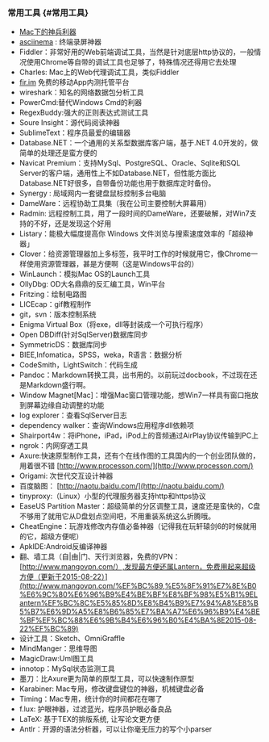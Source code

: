 ### 常用工具 {#常用工具}

* [Mac下的神兵利器](https://github.com/hzlzh/Best-App)
* [asciinema](https://asciinema.org/)
  : 终端录屏神器
* Fiddler：非常好用的Web前端调试工具，当然是针对底层http协议的，一般情况使用Chrome等自带的调试工具也足够了，特殊情况还得用它去处理
* Charles: Mac上的Web代理调试工具，类似Fiddler
* [fir.im](https://fir.im/)
  免费的移动App内测托管平台
* wireshark：知名的网络数据包分析工具
* PowerCmd:替代Windows Cmd的利器
* RegexBuddy:强大的正则表达式测试工具
* Soure Insight：源代码阅读神器
* SublimeText：程序员最爱的编辑器
* Database.NET：一个通用的关系型数据库客户端，基于.NET 4.0开发的，做简单的处理还是蛮方便的
* Navicat Premium：支持MySql、PostgreSQL、Oracle、Sqlite和SQL Server的客户端，通用性上不如Database.NET，但性能方面比Database.NET好很多，自带备份功能也用于数据库定时备份。
* Synergy : 局域网内一套键盘鼠标控制多台电脑
* DameWare：远程协助工具集（我在公司主要控制大屏幕用）
* Radmin: 远程控制工具，用了一段时间的DameWare，还要破解，对Win7支持的不好，还是发现这个好用
* Listary：能极大幅度提高你 Windows 文件浏览与搜索速度效率的「超级神器」
* Clover：给资源管理器加上多标签，我平时工作的时候就用它，像Chrome一样使用资源管理器，甚是方便啊（这是Windows平台的）
* WinLaunch：模拟Mac OS的Launch工具
* OllyDbg: OD大名鼎鼎的反汇编工具，Win平台
* Fritzing：绘制电路图
* LICEcap：gif教程制作
* git，svn：版本控制系统
* Enigma Virtual Box（将exe，dll等封装成一个可执行程序）
* Open DBDiff\(针对SqlServer\)数据库同步
* SymmetricDS：数据库同步
* BIEE,Infomatica，SPSS，weka，R语言：数据分析
* CodeSmith，LightSwitch：代码生成
* Pandoc：Markdown转换工具，出书用的。以前玩过docbook，不过现在还是Markdown盛行啊。
* Window Magnet\[Mac\]：增强Mac窗口管理功能，想Win7一样具有窗口拖放到屏幕边缘自动调整的功能
* log explorer：查看SqlServer日志
* dependency walker：查询Windows应用程序dll依赖项
* Shairport4w：将iPhone，iPad，iPod上的音频通过AirPlay协议传输到PC上
* ngrok：内网穿透工具
* Axure:快速原型制作工具，还有个在线作图的工具国内的一个创业团队做的，用着很不错
  [http://www.processon.com/](http://www.processon.com/)
* Origami: 次世代交互设计神器
* 百度脑图：
  [http://naotu.baidu.com/](http://naotu.baidu.com/)
* tinyproxy:（Linux）小型的代理服务器支持http和https协议
* EaseUS Partition Master：超级简单的分区调整工具，速度还是蛮快的，C盘不够用了就用它从D盘划点空间吧，不用重装系统这么折腾哦。
* CheatEngine：玩游戏修改内存值必备神器（记得我在玩轩辕剑6的时候就用的它，超级方便呢）
* ApkIDE:Android反编译神器
* 翻、墙工具（自\|由\|门、天行浏览器，免费的VPN：
  [http://www.mangovpn.com/）,发现最方便还属Lantern，免费用起来超级方便（更新于2015-08-22）](http://www.mangovpn.com/%EF%BC%89,%E5%8F%91%E7%8E%B0%E6%9C%80%E6%96%B9%E4%BE%BF%E8%BF%98%E5%B1%9ELantern%EF%BC%8C%E5%85%8D%E8%B4%B9%E7%94%A8%E8%B5%B7%E6%9D%A5%E8%B6%85%E7%BA%A7%E6%96%B9%E4%BE%BF%EF%BC%88%E6%9B%B4%E6%96%B0%E4%BA%8E2015-08-22%EF%BC%89)
* 设计工具：Sketch、OmniGraffle
* MindManger：思维导图
* MagicDraw:Uml图工具
* innotop：MySql状态监测工具
* 墨刀：比Axure更为简单的原型工具，可以快速制作原型
* Karabiner: Mac专用，修改键盘键位的神器，机械键盘必备
* Timing：Mac专用，统计你的时间都花在哪了
* f.lux: 护眼神器，过滤蓝光，程序员护眼必备良品
* LaTeX: 基于ΤΕΧ的排版系统, 让写论文更方便
* Antlr：开源的语法分析器，可以让你毫无压力的写个小parser



